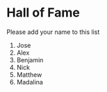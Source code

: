 # Hall of Fame
Please add your name to this list

1. Jose
2. Alex
3. Benjamin
4. Nick
5. Matthew
6. Madalina
